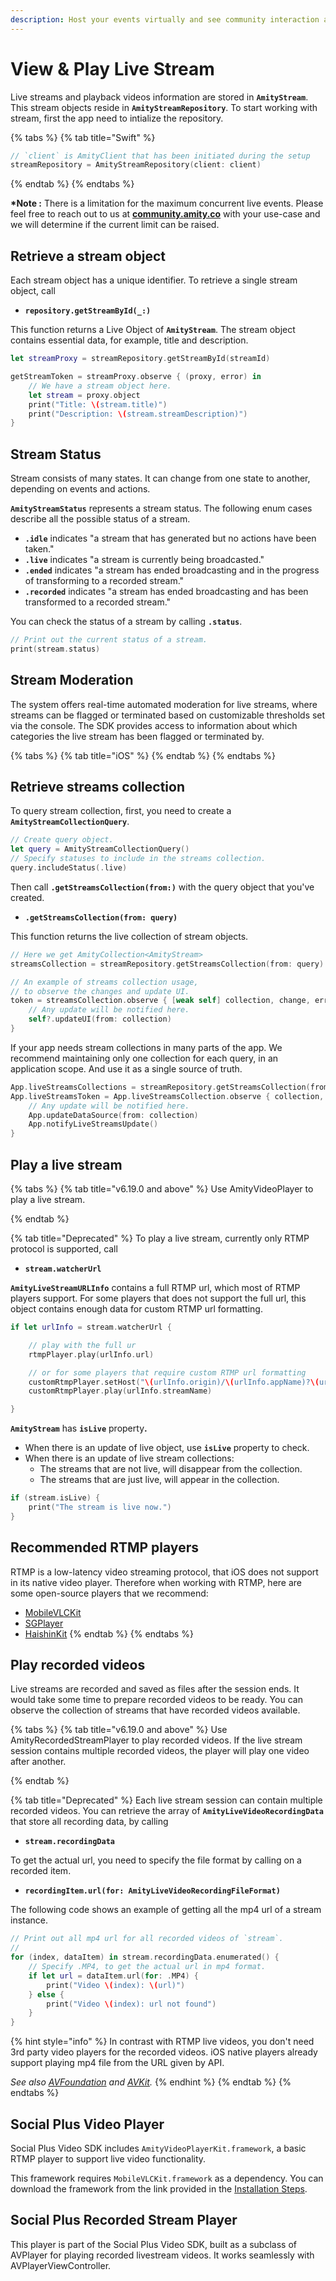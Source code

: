```yaml
---
description: Host your events virtually and see community interaction as it happens.
---
```


# View & Play Live Stream

Live streams and playback videos information are stored in **`AmityStream`**. This stream objects reside in **`AmityStreamRepository`**. To start working with stream, first the app need to intialize the repository.

{% tabs %}
{% tab title="Swift" %}
```swift
// `client` is AmityClient that has been initiated during the setup 
streamRepository = AmityStreamRepository(client: client)
```
{% endtab %}
{% endtabs %}

**\*Note :** There is a limitation for the maximum concurrent live events. Please feel free to reach out to us at [**community.amity.co**](https://community.amity.co/) with your use-case and we will determine if the current limit can be raised.

## Retrieve a stream object

Each stream object has a unique identifier. To retrieve a single stream object, call

* **`repository.getStreamById(_:)`**

This function returns a Live Object of **`AmityStream`**. The stream object contains essential data, for example, title and description.

```swift
let streamProxy = streamRepository.getStreamById(streamId)

getStreamToken = streamProxy.observe { (proxy, error) in
	// We have a stream object here.
	let stream = proxy.object
	print("Title: \(stream.title)")
	print("Description: \(stream.streamDescription)")
}
```

## Stream Status

Stream consists of many states. It can change from one state to another, depending on events and actions.

**`AmityStreamStatus`** represents a stream status. The following enum cases describe all the possible status of a stream.

* **`.idle`** indicates "a stream that has generated but no actions have been taken."
* **`.live`** indicates "a stream is currently being broadcasted."
* **`.ended`** indicates "a stream has ended broadcasting and in the progress of transforming to a recorded stream."
* **`.recorded`** indicates "a stream has ended broadcasting and has been transformed to a recorded stream."

You can check the status of a stream by calling **`.status`**.

```swift
// Print out the current status of a stream.
print(stream.status)
```

## Stream Moderation&#x20;

The system offers real-time automated moderation for live streams, where streams can be flagged or terminated based on customizable thresholds set via the console. The SDK provides access to information about which categories the live stream has been flagged or terminated by.

{% tabs %}
{% tab title="iOS" %}
<Embed url="https://gist.github.com/amythee/82c7c4f0cb8a18a523b1c9985888811e"/>
{% endtab %}
{% endtabs %}

## Retrieve streams collection

To query stream collection, first, you need to create a **`AmityStreamCollectionQuery`**.

```swift
// Create query object.
let query = AmityStreamCollectionQuery()
// Specify statuses to include in the streams collection.
query.includeStatus(.live)
```

Then call **`.getStreamsCollection(from:)`** with the query object that you've created.

* **`.getStreamsCollection(from: query)`**

This function returns the live collection of stream objects.

```swift
// Here we get AmityCollection<AmityStream>
streamsCollection = streamRepository.getStreamsCollection(from: query)

// An example of streams collection usage,
// to observe the changes and update UI.
token = streamsCollection.observe { [weak self] collection, change, error in
	// Any update will be notified here.
	self?.updateUI(from: collection)
}
```

If your app needs stream collections in many parts of the app. We recommend maintaining only one collection for each query, in an application scope. And use it as a single source of truth.

```swift
App.liveStreamsCollections = streamRepository.getStreamsCollection(from: liveStreamQuery)
App.liveStreamsToken = App.liveStreamsCollection.observe { collection, change, error in
	// Any update will be notified here.
	App.updateDataSource(from: collection)
	App.notifyLiveStreamsUpdate()
}
```

## Play a live stream

{% tabs %}
{% tab title="v6.19.0 and above" %}
Use AmityVideoPlayer to play a live stream.

<Embed url="https://gist.github.com/amythee/8d0f4f0da7500573cd67be5fe3d1bd2c"/>
{% endtab %}

{% tab title="Deprecated" %}
To play a live stream, currently only RTMP protocol is supported, call&#x20;

* **`stream.watcherUrl`**

**`AmityLiveStreamURLInfo`** contains a full RTMP url, which most of RTMP players support. For some players that does not support the full url, this object contains enough data for custom RTMP url formatting.

```swift
if let urlInfo = stream.watcherUrl {

	// play with the full ur
	rtmpPlayer.play(urlInfo.url)

	// or for some players that require custom RTMP url formatting
	customRtmpPlayer.setHost("\(urlInfo.origin)/\(urlInfo.appName)?\(urlInfo.query)")
	customRtmpPlayer.play(urlInfo.streamName)

}
```

**`AmityStream`** has **`isLive`** propert&#x79;**.**

* When there is an update of live object, use **`isLive`** property to check.
* When there is an update of live stream collections:
  * The streams that are not live, will disappear from the collection.
  * The streams that are just live, will appear in the collection.

```swift
if (stream.isLive) {
	print("The stream is live now.")
}
```

## Recommended RTMP players

RTMP is a low-latency video streaming protocol, that iOS does not support in its native video player. Therefore when working with RTMP, here are some open-source players that we recommend:

* [MobileVLCKit](https://code.videolan.org/videolan/VLCKit)
* [SGPlayer](https://github.com/libobjc/SGPlayer)
* [HaishinKit](https://github.com/shogo4405/HaishinKit.swift)
{% endtab %}
{% endtabs %}

## Play recorded videos

Live streams are recorded and saved as files after the session ends. It would take some time to prepare recorded videos to be ready. You can observe the collection of streams that have recorded videos available.

<Embed url="https://gist.github.com/amythee/e15d9925faef67ed6d3fad56d494831e"/>

{% tabs %}
{% tab title="v6.19.0 and above" %}
Use AmityRecordedStreamPlayer to play recorded videos. If the live stream session contains multiple recorded videos, the player will play one video after another.

<Embed url="https://gist.github.com/amythee/120b94f06260532184215670be0522fe"/>
{% endtab %}

{% tab title="Deprecated" %}
Each live stream session can contain multiple recorded videos. You can retrieve the array of **`AmityLiveVideoRecordingData`** that store all recording data, by calling

* **`stream.recordingData`**

To get the actual url, you need to specify the file format by calling on a recorded item.

* **`recordingItem.url(for: AmityLiveVideoRecordingFileFormat)`**

The following code shows an example of getting all the mp4 url of a stream instance.

```swift
// Print out all mp4 url for all recorded videos of `stream`.
//
for (index, dataItem) in stream.recordingData.enumerated() {
	// Specify .MP4, to get the actual url in mp4 format.
	if let url = dataItem.url(for: .MP4) {
		print("Video \(index): \(url)")
	} else {
		print("Video \(index): url not found")
	}
}
```

{% hint style="info" %}
In contrast with RTMP live videos, you don't need 3rd party video players for the recorded videos. iOS native players already support playing mp4 file from the URL given by API.

_See also_ [_AVFoundation_](https://developer.apple.com/documentation/avfoundation) _and_ [_AVKit_](https://developer.apple.com/documentation/avkit/)_._
{% endhint %}
{% endtab %}
{% endtabs %}

## Social Plus Video Player <a href="#ios-upstra-video-player" id="ios-upstra-video-player"></a>

Social Plus Video SDK includes `AmityVideoPlayerKit.framework`, a basic RTMP player to support live video functionality.

This framework requires `MobileVLCKit.framework` as a dependency. You can download the framework from the link provided in the [Installation Steps](https://docs.amity.co/installation-and-authentication/install-ios-sdk#additional-steps-for-amity-video).

## Social Plus Recorded Stream Player <a href="#ios-upstra-video-player" id="ios-upstra-video-player"></a>

This player is part of the Social Plus Video SDK, built as a subclass of AVPlayer for playing recorded livestream videos. It works seamlessly with AVPlayerViewController.
